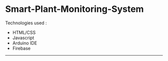 # Smart-Plant-Monitoring-System  

Technologies used :
- HTML/CSS
- Javascript
- Arduino IDE
- Firebase  

---

